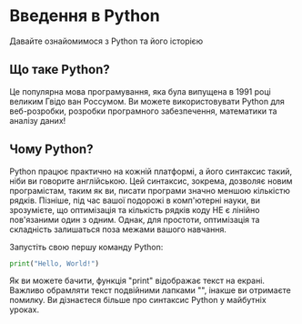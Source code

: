 # Введення в Python
Давайте ознайомимося з Python та його історією

## Що таке Python?

Це популярна мова програмування, яка була випущена в 1991 році великим Гвідо ван Россумом. Ви можете використовувати Python для веб-розробки, розробки програмного забезпечення, математики та аналізу даних!

## Чому Python?

Python працює практично на кожній платформі, а його синтаксис такий, ніби ви говорите англійською. Цей синтаксис, зокрема, дозволяє новим програмістам, таким як ви, писати програми значно меншою кількістю рядків. Пізніше, під час вашої подорожі в комп'ютерні науки, ви зрозумієте, що оптимізація та кількість рядків коду НЕ є лінійно пов'язаними один з одним. Однак, для простоти, оптимізація та складність залишаться поза межами вашого навчання.

Запустіть свою першу команду Python: 
```python
print("Hello, World!")
```

Як ви можете бачити, функція "print" відображає текст на екрані.
Важливо обрамляти текст подвійними лапками "", інакше ви отримаєте помилку.
Ви дізнаєтеся більше про синтаксис Python у майбутніх уроках.